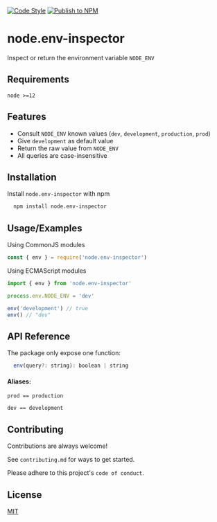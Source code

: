 [![Code Style](https://github.com/theFiero/node.env-inspector/actions/workflows/code-style.yml/badge.svg)](https://github.com/theFiero/node.env-inspector/actions/workflows/code-style.yml) [![Publish to NPM](https://github.com/theFiero/node.env-inspector/actions/workflows/publish-npm.yml/badge.svg)](https://github.com/theFiero/node.env-inspector/actions/workflows/publish-npm.yml)

# node.env-inspector

Inspect or return the environment variable `NODE_ENV`

## Requirements

`node >=12`

## Features

-   Consult `NODE_ENV` known values (`dev`, `development`, `production`, `prod`)
-   Give `development` as default value
-   Return the raw value from `NODE_ENV`
-   All queries are case-insensitive

## Installation

Install `node.env-inspector` with npm

```bash
  npm install node.env-inspector
```

## Usage/Examples

Using CommonJS modules

```javascript
const { env } = require('node.env-inspector')
```

Using ECMAScript modules

```javascript
import { env } from 'node.env-inspector'
```

```javascript
process.env.NODE_ENV = 'dev'

env('development') // true
env() // "dev"
```

## API Reference

The package only expose one function:

```javascript
  env(query?: string): boolean | string
```

#### Aliases:

`prod == production`

`dev == development`

## Contributing

Contributions are always welcome!

See `contributing.md` for ways to get started.

Please adhere to this project's `code of conduct`.

## License

[MIT](https://choosealicense.com/licenses/mit/)
